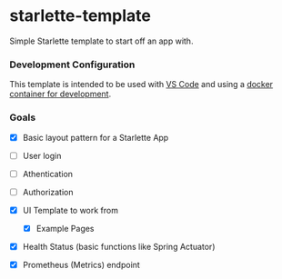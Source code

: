 # starlette-template
Simple Starlette template to start off an app with.

### Development Configuration
This template is intended to be used with [VS Code](https://code.visualstudio.com/) and using a [docker container for development](https://code.visualstudio.com/docs/containers/quickstart-python).

### Goals
- [x] Basic layout pattern for a Starlette App
- [ ] User login
 - [ ] Athentication
 - [ ] Authorization
- [x] UI Template to work from
    - [x] Example Pages
- [x] Health Status (basic functions like Spring Actuator)
- [x] Prometheus (Metrics) endpoint



